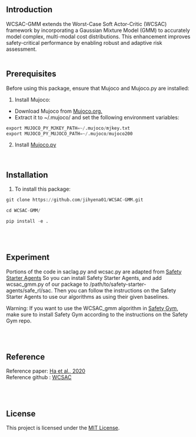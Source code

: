 
## Introduction
WCSAC-GMM extends the Worst-Case Soft Actor-Critic (WCSAC) framework by incorporating a Gaussian Mixture Model (GMM) to accurately model complex, multi-modal cost distributions. This enhancement improves safety-critical performance by enabling robust and adaptive risk assessment.<br><br>



## Prerequisites
Before using this package, ensure that Mujoco and Mujoco.py are installed:
1. Install Mujoco:

* Download Mujoco from [Mujoco.org.](https://github.com/google-deepmind/mujoco/releases)
* Extract it to ~/.mujoco/ and set the following environment variables:
  
```python
export MUJOCO_PY_MJKEY_PATH=~/.mujoco/mjkey.txt
export MUJOCO_PY_MUJOCO_PATH=~/.mujoco/mujoco200
```

2. Install [Mujoco.py](https://github.com/openai/mujoco-py)
<br><be>
  
  
<br/>


## Installation

1. To install this package:
```python
git clone https://github.com/jihyena01/WCSAC-GMM.git

cd WCSAC-GMM/

pip install -e .
```

<br><br>

## Experiment
Portions of the code in saclag.py and wcsac.py are adapted from [Safety Starter Agents](https://github.com/openai/safety-starter-agents)
So you can install Safety Starter Agents, and add wcsac_gmm.py of our package to /path/to/safety-starter-agents/safe_rl/sac. Then you can follow the instructions on the Safety Starter Agents to use our algorithms as using their given baselines.

Warning: If you want to use the WCSAC_gmm algorithm in [Safety Gym](https://github.com/openai/safety-gym), make sure to install Safety Gym according to the instructions on the Safety Gym repo.


<br><br>
## Reference 
Reference paper: [Ha et al., 2020](https://ojs.aaai.org/index.php/AAAI/article/view/17272)   
Reference github : [WCSAC](https://github.com/AlgTUDelft/WCSAC.git)

<br><br>
## License
This project is licensed under the [MIT License](LICENSE).
